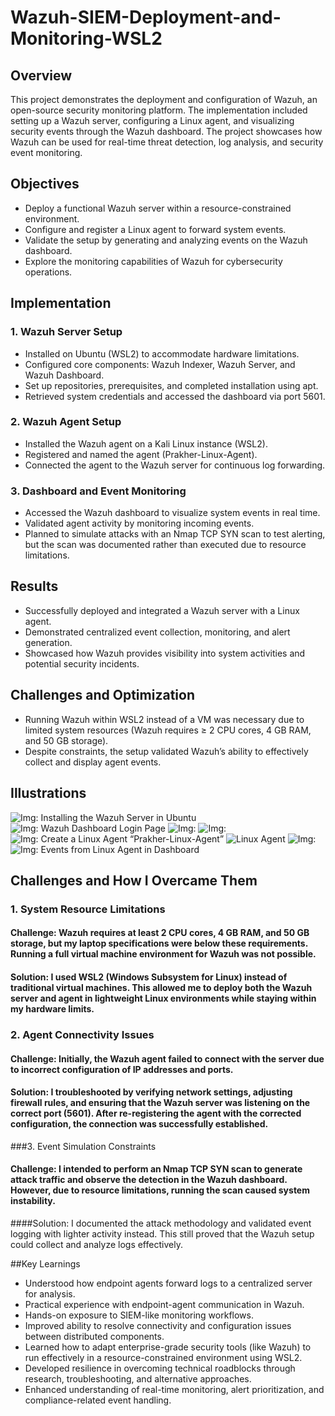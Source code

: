 # Wazuh-SIEM-Deployment-and-Monitoring-WSL2

## Overview
This project demonstrates the deployment and configuration of Wazuh, an open-source security monitoring platform. The implementation included setting up a Wazuh server, configuring a Linux agent, and visualizing security events through the Wazuh dashboard. The project showcases how Wazuh can be used for real-time threat detection, log analysis, and security event monitoring.

## Objectives
- Deploy a functional Wazuh server within a resource-constrained environment.
- Configure and register a Linux agent to forward system events.
- Validate the setup by generating and analyzing events on the Wazuh dashboard.
- Explore the monitoring capabilities of Wazuh for cybersecurity operations.
  
## Implementation
### 1. Wazuh Server Setup
- Installed on Ubuntu (WSL2) to accommodate hardware limitations.
- Configured core components: Wazuh Indexer, Wazuh Server, and Wazuh Dashboard.
- Set up repositories, prerequisites, and completed installation using apt.
- Retrieved system credentials and accessed the dashboard via port 5601.

### 2. Wazuh Agent Setup
- Installed the Wazuh agent on a Kali Linux instance (WSL2).
- Registered and named the agent (Prakher-Linux-Agent).
- Connected the agent to the Wazuh server for continuous log forwarding.

### 3. Dashboard and Event Monitoring
- Accessed the Wazuh dashboard to visualize system events in real time.
- Validated agent activity by monitoring incoming events.
- Planned to simulate attacks with an Nmap TCP SYN scan to test alerting, but the scan was documented rather than executed due to resource limitations.

## Results
- Successfully deployed and integrated a Wazuh server with a Linux agent.
- Demonstrated centralized event collection, monitoring, and alert generation.
- Showcased how Wazuh provides visibility into system activities and potential security incidents.

## Challenges and Optimization
- Running Wazuh within WSL2 instead of a VM was necessary due to limited system resources (Wazuh requires ≥ 2 CPU cores, 4 GB RAM, and 50 GB storage).
- Despite constraints, the setup validated Wazuh’s ability to effectively collect and display agent events.

## Illustrations

![ Img: Installing the Wazuh Server in Ubuntu](https://github.com/Prakher-v/Wazuh-SIEM-Deployment-and-Monitoring-WSL2/blob/main/imgaes_Wazuh/1.png)
![ Img: Wazuh Dashboard Login Page](https://github.com/Prakher-v/Wazuh-SIEM-Deployment-and-Monitoring-WSL2/blob/main/imgaes_Wazuh/2.png)
![ Img:](https://github.com/Prakher-v/Wazuh-SIEM-Deployment-and-Monitoring-WSL2/blob/main/imgaes_Wazuh/3.png)
![ Img:](https://github.com/Prakher-v/Wazuh-SIEM-Deployment-and-Monitoring-WSL2/blob/main/imgaes_Wazuh/4.png)
![ Img: Create a Linux Agent “Prakher-Linux-Agent”](https://github.com/Prakher-v/Wazuh-SIEM-Deployment-and-Monitoring-WSL2/blob/main/imgaes_Wazuh/5.png)
![ Linux Agent](https://github.com/Prakher-v/Wazuh-SIEM-Deployment-and-Monitoring-WSL2/blob/main/imgaes_Wazuh/6.png)
![ Img:](https://github.com/Prakher-v/Wazuh-SIEM-Deployment-and-Monitoring-WSL2/blob/main/imgaes_Wazuh/7.png)
![ Img: Events from Linux Agent in Dashboard](https://github.com/Prakher-v/Wazuh-SIEM-Deployment-and-Monitoring-WSL2/blob/main/imgaes_Wazuh/8.png)

## Challenges and How I Overcame Them

### 1. System Resource Limitations

#### Challenge: Wazuh requires at least 2 CPU cores, 4 GB RAM, and 50 GB storage, but my laptop specifications were below these requirements. Running a full virtual machine environment for Wazuh was not possible.
#### Solution: I used WSL2 (Windows Subsystem for Linux) instead of traditional virtual machines. This allowed me to deploy both the Wazuh server and agent in lightweight Linux environments while staying within my hardware limits.

### 2. Agent Connectivity Issues

#### Challenge: Initially, the Wazuh agent failed to connect with the server due to incorrect configuration of IP addresses and ports.
#### Solution: I troubleshooted by verifying network settings, adjusting firewall rules, and ensuring that the Wazuh server was listening on the correct port (5601). After re-registering the agent with the corrected configuration, the connection was successfully established.

###3. Event Simulation Constraints

#### Challenge: I intended to perform an Nmap TCP SYN scan to generate attack traffic and observe the detection in the Wazuh dashboard. However, due to resource limitations, running the scan caused system instability.
####Solution: I documented the attack methodology and validated event logging with lighter activity instead. This still proved that the Wazuh setup could collect and analyze logs effectively.

##Key Learnings

-	Understood how endpoint agents forward logs to a centralized server for analysis.
-	Practical experience with endpoint-agent communication in Wazuh.
-	Hands-on exposure to SIEM-like monitoring workflows.
-	Improved ability to resolve connectivity and configuration issues between distributed components.
-	Learned how to adapt enterprise-grade security tools (like Wazuh) to run effectively in a resource-constrained environment using WSL2.
-	Developed resilience in overcoming technical roadblocks through research, troubleshooting, and alternative approaches.
-	Enhanced understanding of real-time monitoring, alert prioritization, and compliance-related event handling.


